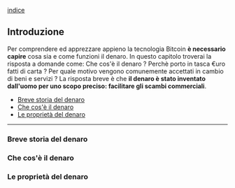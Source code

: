 [indice](README.md)
## Introduzione
Per comprendere ed apprezzare appieno la tecnologia Bitcoin __è necessario capire__ cosa sia e come funzioni il denaro. In questo capitolo troverai la risposta a domande come: Che cos'è il denaro ? Perchè porto in tasca €uro fatti di carta ? Per quale motivo vengono comunemente accettati in cambio di beni e servizi ? La risposta breve è che __il denaro è stato inventato dall'uomo per uno scopo preciso: facilitare gli scambi commerciali__. 

* [Breve storia del denaro](#storia)
* [Che cos'è il denaro](#denaro)
* [Le proprietà del denaro](#proprieta)
***
### <a name="storia"></a> Breve storia del denaro

### <a name="denaro"></a>Che cos'è il denaro

### <a name="proprieta"></a>Le proprietà del denaro
